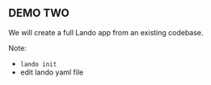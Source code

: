 ##  DEMO TWO

We will create a full Lando app from an existing codebase.

Note:
* `lando init`
* edit lando yaml file


